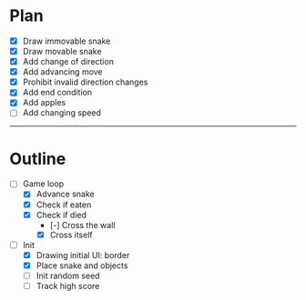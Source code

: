 # Plan

- [x] Draw immovable snake
- [x] Draw movable snake
- [x] Add change of direction
- [x] Add advancing move
- [x] Prohibit invalid direction changes
- [x] Add end condition
- [x] Add apples
- [ ] Add changing speed

---

# Outline

- [ ] Game loop
  - [x] Advance snake
  - [x] Check if eaten
  - [x] Check if died
    - [-] Cross the wall
    - [x] Cross itself
- [ ] Init
  - [x] Drawing initial UI: border
  - [x] Place snake and objects
  - [ ] Init random seed
  - [ ] Track high score
